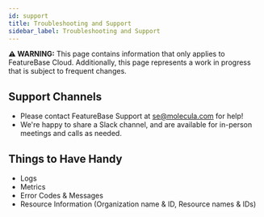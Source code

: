 ```yaml
---
id: support
title: Troubleshooting and Support
sidebar_label: Troubleshooting and Support
---
```


 **⚠ WARNING:** This page contains information that only applies to FeatureBase Cloud. Additionally, this page represents a work in progress that is subject to frequent changes. 

## Support Channels

*   Please contact FeatureBase Support at [se@molecula.com](mailto:se@molecula.com) for help!
*   We're happy to share a Slack channel, and are available for in-person meetings and calls as needed.


## Things to Have Handy

*   Logs
*   Metrics
*   Error Codes & Messages
*   Resource Information (Organization name & ID, Resource names & IDs)


